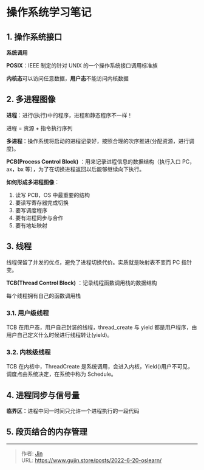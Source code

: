 # 操作系统学习笔记


## 1. 操作系统接口

**系统调用**

**POSIX**：IEEE 制定的针对 UNIX 的一个操作系统接口调用标准族

**内核态**可以访问任意数据，**用户态**不能访问内核数据

## 2. 多进程图像

**进程**：进行(执行)中的程序，进程和静态程序不一样！

进程 = 资源 + 指令执行序列

**多进程**：操作系统将启动的进程记录好，按照合理的次序推进(分配资源，进行调度)。

**PCB(Process Control Block)** ：用来记录进程信息的数据结构（执行入口 PC，ax，bx 等），为了在切换进程返回以后能够继续向下执行。

**如何形成多进程图像**：

1. 读写 PCB，OS 中最重要的结构
2. 要读写寄存器完成切换
3. 要写调度程序
4. 要有进程同步与合作
5. 要有地址映射

## 3. 线程

线程保留了并发的优点，避免了进程切换代价。实质就是映射表不变而 PC 指针变。

**TCB(Thread Control Block)** ：记录线程函数调用栈的数据结构

每个线程拥有自己的函数调用栈

### 3.1. 用户级线程

TCB 在用户态，用户自己封装的线程，thread_create 与 yield 都是用户程序，由用户自己定义什么时候进行线程转让(yield)。

### 3.2. 内核级线程

TCB 在内核中，ThreadCreate 是系统调用，会进入内核，Yield()用户不可见，调度点由系统决定，在系统中称为 Schedule。

## 4. 进程同步与信号量

**临界区**：进程中同一时间只允许一个进程执行的一段代码

## 5. 段页结合的内存管理


---

> 作者: [Jin](https://img.gujin.store/img/favicon.ico)  
> URL: https://www.gujin.store/posts/2022-6-20-oslearn/  

